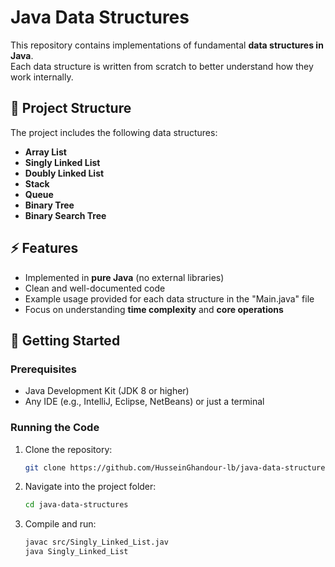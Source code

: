 # Java Data Structures

This repository contains implementations of fundamental **data structures in Java**.  
Each data structure is written from scratch to better understand how they work internally.  

## 📂 Project Structure
The project includes the following data structures:

- **Array List**
- **Singly Linked List**
- **Doubly Linked List**
- **Stack**
- **Queue**
- **Binary Tree**
- **Binary Search Tree**

## ⚡ Features
- Implemented in **pure Java** (no external libraries)
- Clean and well-documented code
- Example usage provided for each data structure in the "Main.java" file
- Focus on understanding **time complexity** and **core operations**

## 🚀 Getting Started

### Prerequisites
- Java Development Kit (JDK 8 or higher)
- Any IDE (e.g., IntelliJ, Eclipse, NetBeans) or just a terminal

### Running the Code
1. Clone the repository:
   ```bash
   git clone https://github.com/HusseinGhandour-lb/java-data-structures.git
2. Navigate into the project folder:
   ```bash
   cd java-data-structures
3. Compile and run:
   ```bash
   javac src/Singly_Linked_List.jav
   java Singly_Linked_List
